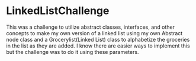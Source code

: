 # LinkedListChallenge

This was a challenge to utilize abstract classes, interfaces, and other concepts to make my own version of a linked list using my own 
Abstract node class and a Grocerylist(Linked List) class to alphabetize the groceries in the list as they are added. I know there are easier ways to 
implement this but the challenge was to do it using these parameters. 
